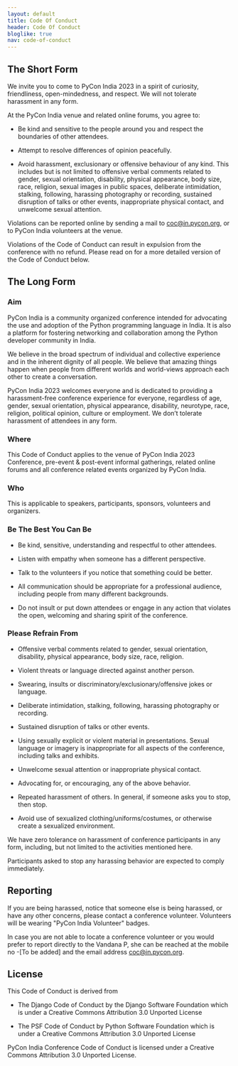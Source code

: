 ```yaml
---
layout: default
title: Code Of Conduct
header: Code Of Conduct
bloglike: true
nav: code-of-conduct
---
```


## The Short Form

We invite you to come to PyCon India 2023 in a spirit of curiosity,
friendliness, open-mindedness, and respect. We will not tolerate
harassment in any form.

At the PyCon India venue and related online forums, you agree to:

- Be kind and sensitive to the people around you and respect the
    boundaries of other attendees.

- Attempt to resolve differences of opinion peacefully.

- Avoid harassment, exclusionary or offensive behaviour of any
    kind. This includes but is not limited to offensive verbal
    comments related to gender, sexual orientation, disability,
    physical appearance, body size, race, religion, sexual images in
    public spaces, deliberate intimidation, stalking, following,
    harassing photography or recording, sustained disruption of talks
    or other events, inappropriate physical contact, and unwelcome
    sexual attention.

Violations can be reported online by sending a mail to
[coc@in.pycon.org](mailto:coc@in.pycon.org), or to PyCon India
volunteers at the venue.

Violations of the Code of Conduct can result in expulsion from the
conference with no refund. Please read on for a more detailed version
of the Code of Conduct below.

## The Long Form

### Aim

PyCon India is a community organized conference intended for
advocating the use and adoption of the Python programming language in
India. It is also a platform for fostering networking and
collaboration among the Python developer community in India.

We believe in the broad spectrum of individual and collective
experience and in the inherent dignity of all people. We believe that
amazing things happen when people from different worlds and
world-views approach each other to create a conversation.

PyCon India 2023 welcomes everyone and is dedicated to providing a
harassment-free conference experience for everyone, regardless of age,
gender, sexual orientation, physical appearance, disability,
neurotype, race, religion, political opinion, culture or
employment. We don’t tolerate harassment of attendees in any form.

### Where

This Code of Conduct applies to the venue of PyCon India 2023
Conference, pre-event & post-event informal gatherings, related online
forums and all conference related events organized by PyCon India.

### Who

This is applicable to speakers, participants, sponsors, volunteers and
organizers.

### Be The Best You Can Be

- Be kind, sensitive, understanding and respectful to other
    attendees.

- Listen with empathy when someone has a different perspective.
  
- Talk to the volunteers if you notice that something could be
    better.
  
- All communication should be appropriate for a professional
    audience, including people from many different backgrounds.

- Do not insult or put down attendees or engage in any action that violates the open, welcoming and sharing spirit of the conference.
### Please Refrain From

- Offensive verbal comments related to gender, sexual orientation,
    disability, physical appearance, body size, race, religion.

- Violent threats or language directed against another person.

- Swearing, insults or discriminatory/exclusionary/offensive jokes
    or language.

- Deliberate intimidation, stalking, following, harassing
    photography or recording.
  
- Sustained disruption of talks or other events.
  
- Using sexually explicit or violent material in
    presentations. Sexual language or imagery is inappropriate for all
    aspects of the conference, including talks and exhibits.

- Unwelcome sexual attention or inappropriate physical contact.
  
- Advocating for, or encouraging, any of the above behavior.
  
- Repeated harassment of others. In general, if someone asks you to
    stop, then stop.
  
- Avoid use of sexualized clothing/uniforms/costumes, or otherwise
    create a sexualized environment.

We have zero tolerance on harassment of conference participants in any
form, including, but not limited to the activities mentioned here.

Participants asked to stop any harassing behavior are expected to
comply immediately.

## Reporting

If you are being harassed, notice that someone else is being harassed,
or have any other concerns, please contact a conference
volunteer. Volunteers will be wearing "PyCon India Volunteer"
badges.

In case you are not able to locate a conference volunteer or you would
prefer to report directly to the Vandana P, she can be reached
at the mobile no -[To be added] and the email address
[coc@in.pycon.org](mailto:coc@in.pycon.org).

## License

This Code of Conduct is derived from

- The Django Code of Conduct by the Django Software Foundation which
    is under a Creative Commons Attribution 3.0 Unported License

- The PSF Code of Conduct by Python Software Foundation which is
    under a Creative Commons Attribution 3.0 Unported License

PyCon India Conference Code of Conduct is licensed under a Creative
Commons Attribution 3.0 Unported License.
